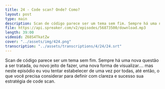 ```yaml
---
title: 24 - Code scan? Onde? Como?
layout: post
type: main
description: Scan de código parece ser um tema sem fim. Sempre há uma nova questão a ser tratada, ou novo jeito de fazer, uma nova forma de visualizar.... mas neste episódio eu vou tentar estabelecer de uma vez por todas, até então, o que você precisa considerar para definir com clareza e sucesso sua estratégia de code scan.
file: https://api.spreaker.com/v2/episodes/56873500/download.mp3
length: 39:00
videoid: Z68S4TkatZw
cover: "../assets/img/424.png"
transcription: "../assets/transcriptions/4/24/24.srt"
---
```


Scan de código parece ser um tema sem fim. Sempre há uma nova questão a ser tratada, ou novo jeito de fazer, uma nova forma de visualizar.... mas neste episódio eu vou tentar estabelecer de uma vez por todas, até então, o que você precisa considerar para definir com clareza e sucesso sua estratégia de code scan.